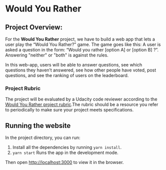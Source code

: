 # Would You Rather

## Project Overview:

For the **Would You Rather** project, we have to build a web app that lets a user play the “Would You Rather?” game. The game goes like this: A user is asked a question in the form: “Would you rather [option A] or [option B] ?”. Answering "neither" or "both" is against the rules.

In this web-app, users will be able to answer questions, see which questions they haven’t answered, see how other people have voted, post questions, and see the ranking of users on the leaderboard.

### Project Rubric

The project will be evaluated by a Udacity code reviewer according to the [Would You Rather project rubric](https://review.udacity.com/#!/rubrics/1567/view).The rubric should be a resource you refer to periodically to make sure your project meets specifications.

## Running the website

In the project directory, you can run:

1. Install all the dependencies by running `yarn install`.
2. `yarn start` Runs the app in the development mode.<br>

Then open [http://localhost:3000](http://localhost:3000) to view it in the browser.
